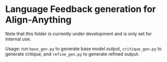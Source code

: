 # Language Feedback generation for Align-Anything

Note that this folder is currently under development and is only set for internal use.

Usage: run `base_gen.py` to generate base model output, `critique_gen.py` to generate critique, and `refine_gen.py` to generate refined output.